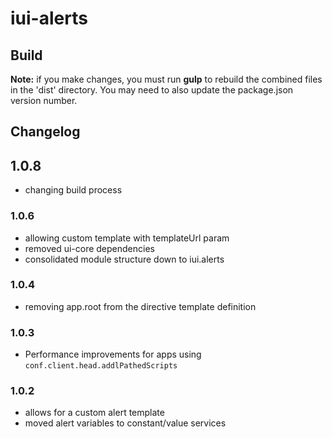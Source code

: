 # iui-alerts

## Build
**Note:** if you make changes, you must run **gulp** to rebuild the combined files in the 'dist' directory. You may need to also update the package.json version number.

## Changelog

## 1.0.8
- changing build process

### 1.0.6
- allowing custom template with templateUrl param
- removed ui-core dependencies
- consolidated module structure down to iui.alerts 

### 1.0.4
- removing app.root from the directive template definition

### 1.0.3
- Performance improvements for apps using `conf.client.head.addlPathedScripts`

### 1.0.2
- allows for a custom alert template
- moved alert variables to constant/value services
